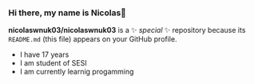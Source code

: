 ### Hi there, my name is Nicolas👋


**nicolaswnuk03/nicolaswnuk03** is a ✨ _special_ ✨ repository because its `README.md` (this file) appears on your GitHub profile.

- I have 17 years
- I am student of SESI 
- I am currently learnig progamming

